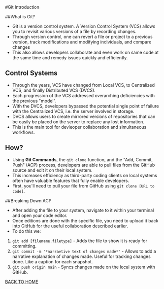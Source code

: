 #Git Introduction

##What is Git?

- Git is a version control system. A Version Control System (VCS) allows you to revisit various versions of a file by recording changes. 
- Through version control, one can revert a file or project to a previous version, track modifications and modifying individuals, and compare changes
- This also allows developers collaborate and even work on same code at the same time and remedy issues quickly and efficiently.

## Control Systems
- Through the years, VCS have changed from Local VCS, to Centralized VCS, and finally Distributed VCS (DVCS).
- Each progression of the VCS addressed overarching deficiencies with the previous "model".
- With the DVCS, developers bypassed the potential single point of failure with the Centralized VCS, i.e. the server involved in storage.
- DVCS allows users to create mirrored versions of repositories that can be easily be placed on the server to replace any lost information.
- This is the main tool for devleoper collaboration and simultaneous workflows.

## How?
- Using **Git Commands**, the `git clone` function, and the "Add, Commit, Push" (ACP) process, developers are able to pull files from the GitHub source and edit it on their local system.
- This increases efficiency as third-party coding clients on local systems often have valuable features that fully enable developers.
- First, you'll need to pull your file from GitHub using `git clone [URL to code]`.

##Breaking Down ACP
- After adding the file to your system, navigate to it within your terminal and open your code editor.
- Once editions are done with the specific file, you need to upload it back into GitHub for the useful collaboration described earlier.
- To do this we:
1. `git add [filename.filetype]` - Adds the file to show it is ready for committing.
2. `git commit -m "*narravtive text of changes made*"` - Allows to add a narrative explanation of changes made. Useful for tracking changes done. Like a caption for each snapshot.
3. `git push origin main` - Syncs changes made on the local system with GitHub.

[BACK TO HOME](README.md)
